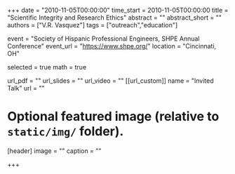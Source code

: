 +++
date = "2010-11-05T00:00:00"
time_start = 2010-11-05T00:00:00
title = "Scientific Integrity and Research Ethics"
abstract = ""
abstract_short = ""
authors = ["V.R. Vasquez"]
tags = ["outreach","education"]

event = "Society of Hispanic Professional Engineers, SHPE Annual Conference"
event_url = "https://www.shpe.org/"
location = "Cincinnati, OH"

selected = true
math = true

url_pdf = ""
url_slides = ""
url_video = ""
[[url_custom]]
    name = "Invited Talk"
    url = ""



# Optional featured image (relative to `static/img/` folder).
[header]
image = ""
caption = ""

+++

